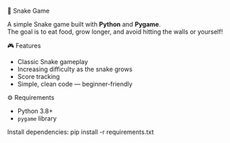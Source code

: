 🐍 Snake Game

A simple Snake game built with **Python** and **Pygame**.  
The goal is to eat food, grow longer, and avoid hitting the walls or yourself!


🎮 Features
- Classic Snake gameplay
- Increasing difficulty as the snake grows
- Score tracking
- Simple, clean code — beginner-friendly 

⚙️ Requirements
- Python 3.8+
- `pygame` library

Install dependencies:
pip install -r requirements.txt
